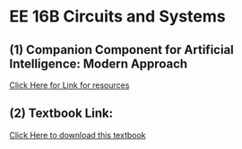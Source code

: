# EE 16B Circuits and Systems 
## (1) Companion Component for Artificial Intelligence: Modern Approach
[Click Here for Link for resources](http://aima.cs.berkeley.edu/index.html)
## (2) Textbook Link: 
[Click Here to download this textbook](https://1lib.us/book/5865710/2157c5?id=5865710&secret=2157c5)
